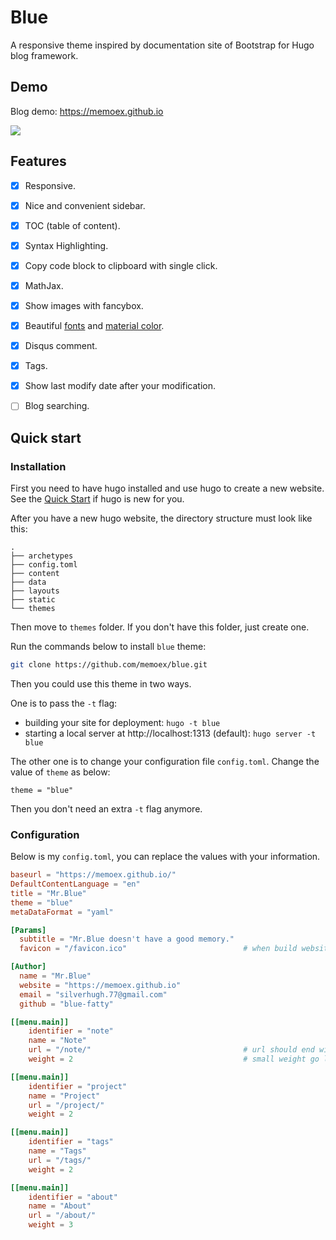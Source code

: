 # Blue

A responsive theme inspired by documentation site of Bootstrap for Hugo blog framework.

## Demo

Blog demo: https://memoex.github.io

![](https://i.imgur.com/KD1PetE.png)

## Features

- [x] Responsive.
- [x] Nice and convenient sidebar.
- [x] TOC (table of content).
- [x] Syntax Highlighting.
- [x] Copy code block to clipboard with single click.
- [x] MathJax.
- [x] Show images with fancybox.
- [x] Beautiful [fonts](http://localhost:1313/note/tech/css/) and [material color](https://material.io/guidelines/style/color.html#color-color-palette).
- [x] Disqus comment.
- [x] Tags.
- [x] Show last modify date after your modification.
- [ ] Blog searching.


## Quick start

### Installation

First you need to have hugo installed and use hugo to create a new website. See the [Quick Start](http://gohugo.io/getting-started/quick-start/) if hugo is new for you.

After you have a new hugo website, the directory structure must look like this:

```
.
├── archetypes
├── config.toml
├── content
├── data
├── layouts
├── static
└── themes
```

Then move to `themes` folder. If you don't have this folder, just create one.

Run the commands below to install `blue` theme:

``` sh
git clone https://github.com/memoex/blue.git
```

Then you could use this theme in two ways.

One is to pass the `-t` flag:

- building your site for deployment: `hugo -t blue`
- starting a local server at http://localhost:1313 (default): `hugo server -t blue`

The other one is to change your configuration file `config.toml`. Change the value of `theme` as below:

```
theme = "blue"
```

Then you don't need an extra `-t` flag anymore.

### Configuration

Below is my `config.toml`, you can replace the values with your information.

``` toml
baseurl = "https://memoex.github.io/"
DefaultContentLanguage = "en"
title = "Mr.Blue"
theme = "blue"
metaDataFormat = "yaml"

[Params]
  subtitle = "Mr.Blue doesn't have a good memory."
  favicon = "/favicon.ico"                          # when build website, the files under `/static` will be moved to `/`

[Author]
  name = "Mr.Blue"
  website = "https://memoex.github.io"
  email = "silverhugh.77@gmail.com"
  github = "blue-fatty"

[[menu.main]]
    identifier = "note"
    name = "Note"
    url = "/note/"                                  # url should end with `/` to make highlighting of navigation bar works
    weight = 2                                      # small weight go left, large weight go right

[[menu.main]]
    identifier = "project"
    name = "Project"
    url = "/project/"
    weight = 2

[[menu.main]]
    identifier = "tags"
    name = "Tags"
    url = "/tags/"
    weight = 2

[[menu.main]]
    identifier = "about"
    name = "About"
    url = "/about/"
    weight = 3
```
